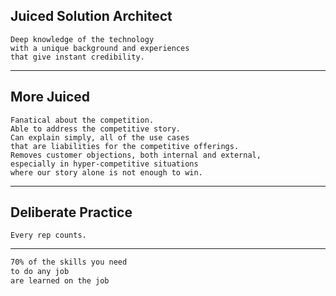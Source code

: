 ## Juiced Solution Architect

```text
Deep knowledge of the technology
with a unique background and experiences
that give instant credibility.
```
---
## More Juiced

```text
Fanatical about the competition.
Able to address the competitive story.
Can explain simply, all of the use cases
that are liabilities for the competitive offerings.
Removes customer objections, both internal and external,
especially in hyper-competitive situations
where our story alone is not enough to win.
```
---
## Deliberate Practice

```text
Every rep counts.
```
---
```markdown
70% of the skills you need
to do any job
are learned on the job
```
